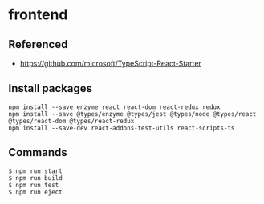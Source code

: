 # frontend

## Referenced
- https://github.com/microsoft/TypeScript-React-Starter

## Install packages
```
npm install --save enzyme react react-dom react-redux redux
npm install --save @types/enzyme @types/jest @types/node @types/react @types/react-dom @types/react-redux
npm install --save-dev react-addons-test-utils react-scripts-ts
```

## Commands
```
$ npm run start
$ npm run build
$ npm run test
$ npm run eject
```